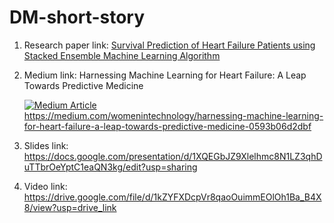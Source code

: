 # DM-short-story

1. Research paper link: [Survival Prediction of Heart Failure Patients using Stacked Ensemble Machine Learning Algorithm](https://arxiv.org/ftp/arxiv/papers/2108/2108.13367.pdf)

   
2. Medium link: Harnessing Machine Learning for Heart Failure: A Leap Towards Predictive Medicine

   <a target="_blank" href="https://medium.com/womenintechnology/harnessing-machine-learning-for-heart-failure-a-leap-towards-predictive-medicine-0593b06d2dbf"><img src="https://miro.medium.com/v2/resize:fit:562/format:webp/1*hOgDCKTNXxgZb7BcoSCe4w.png" alt="Medium       Article"><br>https://medium.com/womenintechnology/harnessing-machine-learning-for-heart-failure-a-leap-towards-predictive-medicine-0593b06d2dbf</a>

3. Slides link: https://docs.google.com/presentation/d/1XQEGbJZ9Xlelhmc8N1LZ3qhDuTTbrOeYptC1eaQN3kg/edit?usp=sharing

4. Video link: https://drive.google.com/file/d/1kZYFXDcpVr8qaoOuimmEOlOh1Ba_B4X8/view?usp=drive_link
